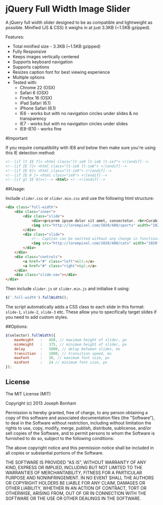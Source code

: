 # jQuery Full Width Image Slider

A jQuery full width slider designed to be as compatible and lightweight as possible. Minified (JS & CSS) it weighs in at just 3.3KB (~1.5KB gzipped).

Features:

* Total minified size - 3.3KB (~1.5KB gzipped)
* Fully Responsive
* Keeps images vertically centered
* Supports keyboard navigation
* Supports captions
* Resizes caption font for best viewing experience
* Multiple options
* Tested with:
	* Chrome 22 (OSX)
	* Safari 6 (OSX)
	* Firefox 16 (OSX)
	* iPad Safari (6.1)
	* iPhone Safari (6.1)
	* IE6 - works but with no navigation circles under slides & no transparency
	* IE7 - works but with no navigation circles under slides 
	* IE8-IE10 - works fine

#Important

If you require compatibility with IE8 and below then make sure you're using this IE detection method:

```html
<!--[if lt IE 7]> <html class="lt-ie9 lt-ie8 lt-ie7"> <![endif]-->
<!--[if IE 7]> <html class="lt-ie9 lt-ie8"> <![endif]-->
<!--[if IE 8]> <html class="lt-ie9"> <![endif]-->
<!--[if IE 9 ]> <html class="ie9"> <![endif]-->
<!--[if gt IE 9]><!--> <html> <!--<![endif]-->
```


##Usage:



Include `slider.css` or `slider.min.css` and use the following html structure:

```html
<div class="full-width">
	<div class="inner">
		<div class="slide">
			<div><p>Lorem ipsum dolor sit amet, consectetur. <br>Curabitur molestie elit et ultricies vehicula.</p></div>
			<img src="http://lorempixel.com/1020/400/sports" width="1020" height="400">
		</div>
		<div class="slide">
			<!-- Caption can be omitted without any change in functionality -->
			<img src="http://lorempixel.com/1020/400/cats" width="1020" height="400">
		</div>
	</div>
	<div class="controls">
		<a href="#" class="left">&lt;</a>
		<a href="#" class="right">&gt;</a>
	</div>
	<div class="slide-nav"></div>
</div>
```

Then include `slider.js` or `slider.min.js` and initialise it using:

```javascript
$('.full-width').fullWidth();
```

The script automatically adds a CSS class to each slide in this format: `slide-1`, `slide-2`, `slide-3` etc. These allow you to specifically target slides if you need to add custom styles.

 
##Options:

```javascript
$(selector).fullWidth({
	maxHeight	:	450, // maximum height of slider, px
	minHeight	:	375, // minimum height of slider, px
	delay		:	5000, // delay between slides, ms
	transition	:	1000, // transition speed, ms
	maxFont		:	36, // maximum font size, px
	minFont		:	24 // minimum font size, px
});
```	
## License 

The MIT License (MIT)

Copyright (c) 2013 Joseph Bonham

Permission is hereby granted, free of charge, to any person obtaining a copy of
this software and associated documentation files (the "Software"), to deal in
the Software without restriction, including without limitation the rights to
use, copy, modify, merge, publish, distribute, sublicense, and/or sell copies of
the Software, and to permit persons to whom the Software is furnished to do so,
subject to the following conditions:

The above copyright notice and this permission notice shall be included in all
copies or substantial portions of the Software.

THE SOFTWARE IS PROVIDED "AS IS", WITHOUT WARRANTY OF ANY KIND, EXPRESS OR
IMPLIED, INCLUDING BUT NOT LIMITED TO THE WARRANTIES OF MERCHANTABILITY, FITNESS
FOR A PARTICULAR PURPOSE AND NONINFRINGEMENT. IN NO EVENT SHALL THE AUTHORS OR
COPYRIGHT HOLDERS BE LIABLE FOR ANY CLAIM, DAMAGES OR OTHER LIABILITY, WHETHER
IN AN ACTION OF CONTRACT, TORT OR OTHERWISE, ARISING FROM, OUT OF OR IN
CONNECTION WITH THE SOFTWARE OR THE USE OR OTHER DEALINGS IN THE SOFTWARE.
